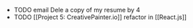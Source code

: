 - TODO email Dele a copy of my resume by 4
- TODO [[Project 5: CreativePainter.io]] refactor in [[React.js]]